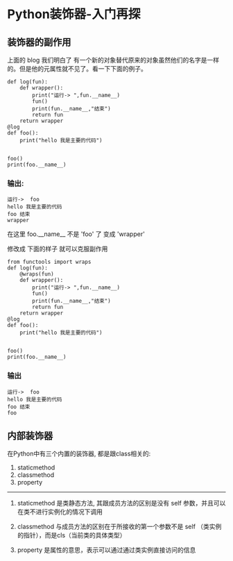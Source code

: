 # Python装饰器-入门再探

## 装饰器的副作用

上面的 blog 我们明白了 有一个新的对象替代原来的对象虽然他们的名字是一样的。但是他的元属性就不见了。看一下下面的例子。

    def log(fun):
        def wrapper():
            print("运行-> ",fun.__name__)
            fun()
            print(fun.__name__,"结束")
            return fun
        return wrapper
    @log
    def foo():
        print("hello 我是主要的代码")


    foo()
    print(foo.__name__)

### **输出:**

    运行->  foo
    hello 我是主要的代码
    foo 结束
    wrapper

在这里 foo.\_\_name\_\_ 不是 'foo' 了 变成 'wrapper'

修改成 下面的样子 就可以克服副作用

    from functools import wraps
    def log(fun):
        @wraps(fun)
        def wrapper():
            print("运行-> ",fun.__name__)
            fun()
            print(fun.__name__,"结束")
            return fun
        return wrapper
    @log
    def foo():
        print("hello 我是主要的代码")


    foo()
    print(foo.__name__)

### 输出

    运行->  foo
    hello 我是主要的代码
    foo 结束
    foo

## 内部装饰器

在Python中有三个内置的装饰器, 都是跟class相关的:

1. staticmethod
2. classmethod
3. property

---

1. staticmethod 是类静态方法, 其跟成员方法的区别是没有 self 参数，并且可以在类不进行实例化的情况下调用

2. classmethod 与成员方法的区别在于所接收的第一个参数不是 self （类实例的指针），而是cls（当前类的具体类型）

3. property 是属性的意思，表示可以通过通过类实例直接访问的信息

